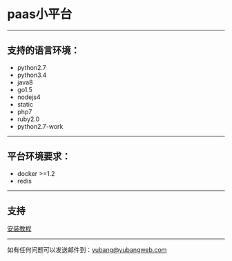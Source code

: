 # paas小平台

* * * * *

## 支持的语言环境：
* python2.7
* python3.4
* java8
* go1.5
* nodejs4
* static
* php7
* ruby2.0
* python2.7-work

* * * * *

## 平台环境要求：
* docker >=1.2
* redis

* * * * *

## 支持

[安装教程](tree/master/doc/about.md)

* * * * *
如有任何问题可以发送邮件到：yubang@yubangweb.com